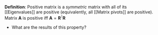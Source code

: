 **Definition**:
Positive matrix is a *symmetric* matrix with all of its [[Eigenvalues]] are positive (equivalently, all [[Matrix pivots]] are positive).
Matrix $\mathbf{A}$ is positive iff $\mathbf{A} = \mathbf{R}^{\intercal} \mathbf{R}$ 

- What are the results of this property?
